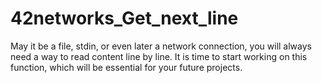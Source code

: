 # 42networks_Get_next_line
May it be a file, stdin, or even later a network connection, you will always need a way to read content line by line. It is time to start working on this function, which will be essential for your future projects.
